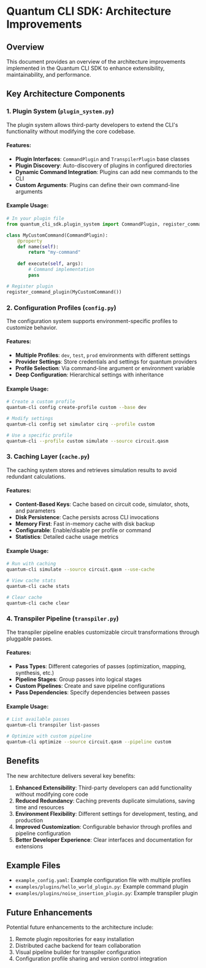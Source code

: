 # Quantum CLI SDK: Architecture Improvements

## Overview

This document provides an overview of the architecture improvements implemented in the Quantum CLI SDK to enhance extensibility, maintainability, and performance.

## Key Architecture Components

### 1. Plugin System (`plugin_system.py`)

The plugin system allows third-party developers to extend the CLI's functionality without modifying the core codebase.

#### Features:
- **Plugin Interfaces**: `CommandPlugin` and `TranspilerPlugin` base classes
- **Plugin Discovery**: Auto-discovery of plugins in configured directories
- **Dynamic Command Integration**: Plugins can add new commands to the CLI
- **Custom Arguments**: Plugins can define their own command-line arguments

#### Example Usage:
```python
# In your plugin file
from quantum_cli_sdk.plugin_system import CommandPlugin, register_command_plugin

class MyCustomCommand(CommandPlugin):
    @property
    def name(self):
        return "my-command"
    
    def execute(self, args):
        # Command implementation
        pass

# Register plugin
register_command_plugin(MyCustomCommand())
```

### 2. Configuration Profiles (`config.py`)

The configuration system supports environment-specific profiles to customize behavior.

#### Features:
- **Multiple Profiles**: `dev`, `test`, `prod` environments with different settings
- **Provider Settings**: Store credentials and settings for quantum providers
- **Profile Selection**: Via command-line argument or environment variable
- **Deep Configuration**: Hierarchical settings with inheritance

#### Example Usage:
```bash
# Create a custom profile
quantum-cli config create-profile custom --base dev

# Modify settings
quantum-cli config set simulator cirq --profile custom

# Use a specific profile
quantum-cli --profile custom simulate --source circuit.qasm
```

### 3. Caching Layer (`cache.py`)

The caching system stores and retrieves simulation results to avoid redundant calculations.

#### Features:
- **Content-Based Keys**: Cache based on circuit code, simulator, shots, and parameters
- **Disk Persistence**: Cache persists across CLI invocations
- **Memory First**: Fast in-memory cache with disk backup
- **Configurable**: Enable/disable per profile or command
- **Statistics**: Detailed cache usage metrics

#### Example Usage:
```bash
# Run with caching
quantum-cli simulate --source circuit.qasm --use-cache

# View cache stats
quantum-cli cache stats

# Clear cache
quantum-cli cache clear
```

### 4. Transpiler Pipeline (`transpiler.py`)

The transpiler pipeline enables customizable circuit transformations through pluggable passes.

#### Features:
- **Pass Types**: Different categories of passes (optimization, mapping, synthesis, etc.)
- **Pipeline Stages**: Group passes into logical stages
- **Custom Pipelines**: Create and save pipeline configurations
- **Pass Dependencies**: Specify dependencies between passes

#### Example Usage:
```bash
# List available passes
quantum-cli transpiler list-passes

# Optimize with custom pipeline
quantum-cli optimize --source circuit.qasm --pipeline custom
```

## Benefits

The new architecture delivers several key benefits:

1. **Enhanced Extensibility**: Third-party developers can add functionality without modifying core code
2. **Reduced Redundancy**: Caching prevents duplicate simulations, saving time and resources
3. **Environment Flexibility**: Different settings for development, testing, and production
4. **Improved Customization**: Configurable behavior through profiles and pipeline configuration
5. **Better Developer Experience**: Clear interfaces and documentation for extensions

## Example Files

- `example_config.yaml`: Example configuration file with multiple profiles
- `examples/plugins/hello_world_plugin.py`: Example command plugin
- `examples/plugins/noise_insertion_plugin.py`: Example transpiler plugin

## Future Enhancements

Potential future enhancements to the architecture include:

1. Remote plugin repositories for easy installation
2. Distributed cache backend for team collaboration
3. Visual pipeline builder for transpiler configuration
4. Configuration profile sharing and version control integration 